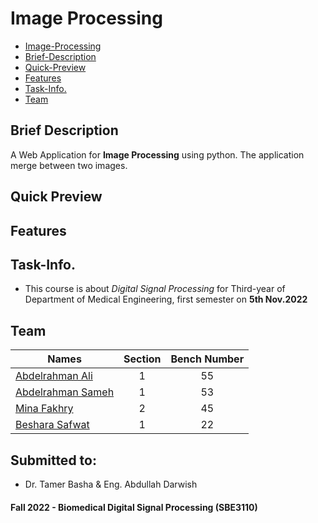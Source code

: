 # Image Processing
 - [Image-Processing](#image-processing)
  - [Brief-Description](#brief-description)
  - [Quick-Preview](#quick-preview)
  - [Features](#features)
  - [Task-Info.](#task-info.)
  - [Team](#team)

## Brief Description
A Web Application for **Image Processing** using python. The application merge between two images.



## Quick Preview



## Features


## Task-Info. 
- This course is about _Digital Signal Processing_ for Third-year of Department of Medical Engineering, first semester on **5th Nov.2022**

## Team 
  | Names                                                       | Section   | Bench Number   |
  | ----------------------------------------------------------- | :-------: | :------------: |
  | [Abdelrahman Ali](https://github.com/abdelrahman-ali123)    |     1     |      55        |
  | [Abdelrahman Sameh]()   |     1     |      53        |
  | [Mina Fakhry](https://github.com/MInaAzer01)                |     2     |      45        |
  | [Beshara Safwat]()              |     1     |      22        |
  

## Submitted to:
- Dr. Tamer Basha & Eng. Abdullah Darwish


#### Fall 2022 - Biomedical Digital Signal Processing (SBE3110)